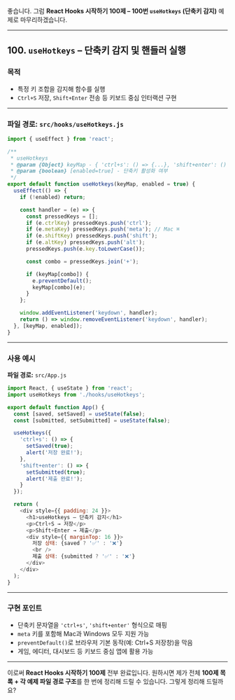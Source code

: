 좋습니다.
그럼 **React Hooks 시작하기 100제 – 100번 `useHotkeys` (단축키 감지)** 예제로 마무리하겠습니다.

---

## 100. `useHotkeys` – 단축키 감지 및 핸들러 실행

### 목적

* 특정 키 조합을 감지해 함수를 실행
* `Ctrl+S` 저장, `Shift+Enter` 전송 등 키보드 중심 인터랙션 구현

---

### 파일 경로: `src/hooks/useHotkeys.js`

```javascript
import { useEffect } from 'react';

/**
 * useHotkeys
 * @param {Object} keyMap - { 'ctrl+s': () => {...}, 'shift+enter': () => {...} }
 * @param {boolean} [enabled=true] - 단축키 활성화 여부
 */
export default function useHotkeys(keyMap, enabled = true) {
  useEffect(() => {
    if (!enabled) return;

    const handler = (e) => {
      const pressedKeys = [];
      if (e.ctrlKey) pressedKeys.push('ctrl');
      if (e.metaKey) pressedKeys.push('meta'); // Mac ⌘
      if (e.shiftKey) pressedKeys.push('shift');
      if (e.altKey) pressedKeys.push('alt');
      pressedKeys.push(e.key.toLowerCase());

      const combo = pressedKeys.join('+');

      if (keyMap[combo]) {
        e.preventDefault();
        keyMap[combo](e);
      }
    };

    window.addEventListener('keydown', handler);
    return () => window.removeEventListener('keydown', handler);
  }, [keyMap, enabled]);
}
```

---

### 사용 예시

**파일 경로:** `src/App.js`

```javascript
import React, { useState } from 'react';
import useHotkeys from './hooks/useHotkeys';

export default function App() {
  const [saved, setSaved] = useState(false);
  const [submitted, setSubmitted] = useState(false);

  useHotkeys({
    'ctrl+s': () => {
      setSaved(true);
      alert('저장 완료!');
    },
    'shift+enter': () => {
      setSubmitted(true);
      alert('제출 완료!');
    }
  });

  return (
    <div style={{ padding: 24 }}>
      <h1>useHotkeys – 단축키 감지</h1>
      <p>Ctrl+S → 저장</p>
      <p>Shift+Enter → 제출</p>
      <div style={{ marginTop: 16 }}>
        저장 상태: {saved ? '✅' : '❌'}  
        <br />
        제출 상태: {submitted ? '✅' : '❌'}
      </div>
    </div>
  );
}
```

---

### 구현 포인트

* 단축키 문자열을 `'ctrl+s'`, `'shift+enter'` 형식으로 매핑
* `meta` 키를 포함해 Mac과 Windows 모두 지원 가능
* `preventDefault()`로 브라우저 기본 동작(예: Ctrl+S 저장창)을 막음
* 게임, 에디터, 대시보드 등 키보드 중심 앱에 활용 가능

---

이로써 **React Hooks 시작하기 100제** 전부 완료입니다.
원하시면 제가 전체 **100제 목록 + 각 예제 파일 경로 구조**를 한 번에 정리해 드릴 수 있습니다.
그렇게 정리해 드릴까요?
